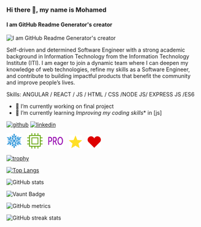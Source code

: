 ### Hi there 👋, my name is Mohamed
#### I am GitHub Readme Generator's creator
![I am GitHub Readme Generator's creator](https://arturssmirnovs.github.io/github-profile-readme-generator/images/banner.png)

Self-driven and determined Software Engineer with a strong academic background in Information
Technology from the Information Technology Institute (ITI). I am eager to join a dynamic team where I can deepen
my knowledge of web technologies, refine my skills as a Software Engineer, and contribute to building impactful
products that benefit the community and improve people’s lives.

Skills: ANGULAR / REACT / JS / HTML / CSS /NODE JS/ EXPRESS JS /ES6

- 🔭 I’m currently working on final project 
- 🌱 I’m currently learning *Improving my coding skills** in [js]  


[<img src='https://cdn.jsdelivr.net/npm/simple-icons@3.0.1/icons/github.svg' alt='github' height='40'>](https://github.com/Muhamedeyada)  [<img src='https://cdn.jsdelivr.net/npm/simple-icons@3.0.1/icons/linkedin.svg' alt='linkedin' height='40'>](https://www.linkedin.com/in/mohamed-eyada-b4126130a//)  

<a href='https://archiveprogram.github.com/'><img src='https://raw.githubusercontent.com/acervenky/animated-github-badges/master/assets/acbadge.gif' width='40' height='40'></a> <a href='https://docs.github.com/en/developers'><img src='https://raw.githubusercontent.com/acervenky/animated-github-badges/master/assets/devbadge.gif' width='40' height='40'></a> <a href='https://github.com/pricing'><img src='https://raw.githubusercontent.com/acervenky/animated-github-badges/master/assets/pro.gif' width='40' height='40'></a> <a href='https://stars.github.com/'><img src='https://raw.githubusercontent.com/acervenky/animated-github-badges/master/assets/starbadge.gif' width='35' height='35'></a> <a href='https://docs.github.com/en/github/supporting-the-open-source-community-with-github-sponsors'><img src='https://raw.githubusercontent.com/acervenky/animated-github-badges/master/assets/sponsorbadge.gif' width='35' height='35'></a> 

[![trophy](https://github-profile-trophy.vercel.app/?username=Muhamedeyada)](https://github.com/ryo-ma/github-profile-trophy)

[![Top Langs](https://github-readme-stats.vercel.app/api/top-langs/?username=Muhamedeyada)](https://github.com/anuraghazra/github-readme-stats)

![GitHub stats](https://github-readme-stats.vercel.app/api?username=Muhamedeyada&show_icons=true&count_private=true)  

![Vaunt Badge](https://api.vaunt.dev/v1/github/entities/Muhamedeyada/contributions?format=svg&private=true)  

![GitHub metrics](https://metrics.lecoq.io/Muhamedeyada)  

![GitHub streak stats](https://streak-stats.demolab.com/?user=Muhamedeyada)  

